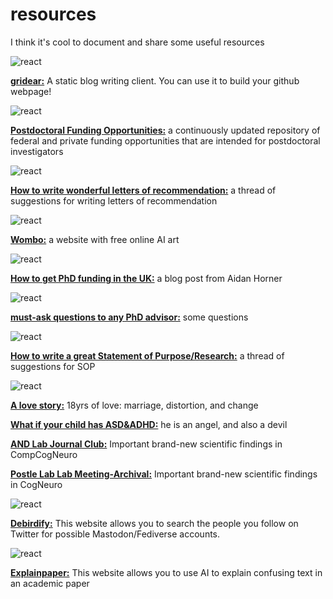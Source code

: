 # resources
I think it's cool to document and share some useful resources

![react](https://img.shields.io/badge/2022/10/06-FEBEB0?style=for-the-badge&logo=&labelColor=3D5A5B) 

**[gridear:](https://github.com/getgridea/gridea)** A static blog writing client. You can use it to build your github webpage!

![react](https://img.shields.io/badge/2022/10/17-FEBEB0?style=for-the-badge&logo=&labelColor=3D5A5B) 

**[Postdoctoral Funding Opportunities:](https://research.jhu.edu/rdt/funding-opportunities/postdoctoral/)** a continuously updated repository of federal and private funding opportunities that are intended for postdoctoral investigators

![react](https://img.shields.io/badge/2022/10/18-FEBEB0?style=for-the-badge&logo=&labelColor=3D5A5B) 

**[How to write wonderful letters of recommendation:](https://twitter.com/astroarianna/status/1582039372282486786?s=20)** a thread of suggestions for writing letters of recommendation

![react](https://img.shields.io/badge/2022/10/19-FEBEB0?style=for-the-badge&logo=&labelColor=3D5A5B) 

**[Wombo:](https://www.wombo.art/create)** a website with free online AI art

![react](https://img.shields.io/badge/2022/10/20-FEBEB0?style=for-the-badge&logo=&labelColor=3D5A5B) 

**[How to get PhD funding in the UK:](https://aidanhorner.blogspot.com/2022/10/how-to-get-phd-funding-in-uk.html)** a blog post from Aidan Horner

![react](https://img.shields.io/badge/2022/10/25-FEBEB0?style=for-the-badge&logo=&labelColor=3D5A5B) 

**[must-ask questions to any PhD advisor:](https://twitter.com/Michelle_Heck1/status/1584247043484454913)** some questions

![react](https://img.shields.io/badge/2022/10/28-FEBEB0?style=for-the-badge&logo=&labelColor=3D5A5B) 

**[How to write a great Statement of Purpose/Research:](https://twitter.com/RomanFeiman/status/1585700225280528385)** a thread of suggestions for SOP

![react](https://img.shields.io/badge/2022/11/03-FEBEB0?style=for-the-badge&logo=&labelColor=3D5A5B) 

**[A love story:](https://www.cc98.org/topic/5452739/1#1)** 18yrs of love: marriage, distortion, and change

**[What if your child has ASD&ADHD:](https://bytedance.feishu.cn/docs/doccnfT03fFmxgPIe48CjVJQnZg#j2Jv3j)** he is an angel, and also a devil

**[AND Lab Journal Club:](https://github.com/andlab-um/JC-Workshops/blob/main/Lab%20Journal%20Club.md)** Important brand-new scientific findings in CompCogNeuro

**[Postle Lab Lab Meeting-Archival:](https://postlab.psych.wisc.edu/teaching/)** Important brand-new scientific findings in CogNeuro

![react](https://img.shields.io/badge/2022/11/06-FEBEB0?style=for-the-badge&logo=&labelColor=3D5A5B) 

**[Debirdify:](pruvisto.org/debirdify/)** This website allows you to search the people you follow on Twitter for possible Mastodon/Fediverse accounts.

![react](https://img.shields.io/badge/2022/11/07-FEBEB0?style=for-the-badge&logo=&labelColor=3D5A5B) 

**[Explainpaper:](www.explainpaper.com)** This website allows you to use AI to explain confusing text in an academic paper

